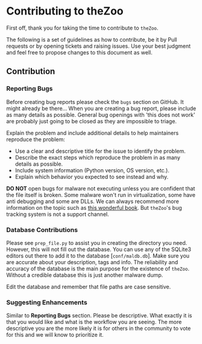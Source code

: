 # Contributing to theZoo

First off, thank you for taking the time to contribute to `theZoo`.

The following is a set of guidelines as how to contribute, be it by Pull requests or by opening tickets and raising issues. Use your best judgment and feel free to propose changes to this document as well.

## Contribution
### Reporting Bugs
Before creating bug reports please check the `bugs` section on GitHub. It might already be there... When you are creating a bug report, please include as many details as possible. General bug openings with 'this does not work' are probably just going to be closed as they are impossible to triage. 

Explain the problem and include additional details to help maintainers reproduce the problem:
 
* Use a clear and descriptive title for the issue to identify the problem.
* Describe the exact steps which reproduce the problem in as many details as possible.
* Include system information (Python version, OS version, etc.).
* Explain which behavior you expected to see instead and why.

**DO NOT** open bugs for malware not executing unless you are confident that the file itself is broken. Some malware won't run in virtualization, some have anti debugging and some are DLLs. We can always recommend more information on the topic such as [this wonderful book](https://www.amazon.com/Practical-Malware-Analysis-Hands-Dissecting). But `theZoo`'s bug tracking system is not a support channel.   
 
### Database Contributions
Please see `prep_file.py` to assist you in creating the directory you need. However, this will not fill out the database. You can use any of the SQLite3 editors out there to add it to the database [`conf/maldb.db`]. Make sure you are accurate about your description, tags and info. The reliability and accuracy of the database is the main purpose for the existence of `theZoo`. Without a credible database this is just another malware dump. 

Edit the database and remember that file paths are case sensitive.  

### Suggesting Enhancements
Similar to **Reporting Bugs** section. Please be descriptive. What exactly it is that you would like and what is the workflow you are seeing. The more descriptive you are the more likely it is for others in the community to vote for this and we will know to prioritize it.
 